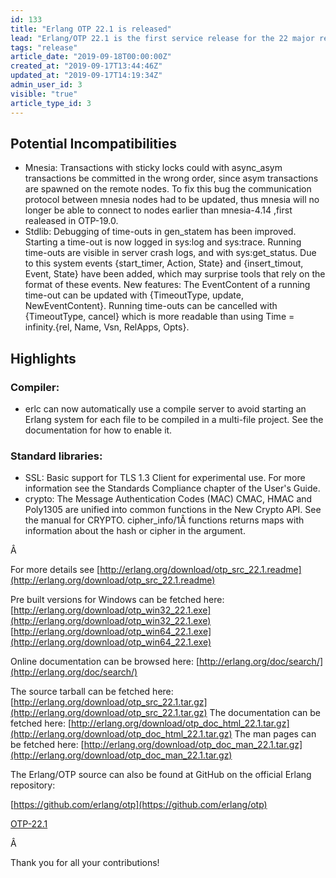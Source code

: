 ```yaml
---
id: 133
title: "Erlang OTP 22.1 is released"
lead: "Erlang/OTP 22.1 is the first service release for the 22 major release with new features, improvements as well as bugfixes"
tags: "release"
article_date: "2019-09-18T00:00:00Z"
created_at: "2019-09-17T13:44:46Z"
updated_at: "2019-09-17T14:19:34Z"
admin_user_id: 3
visible: "true"
article_type_id: 3
---
```

## Potential Incompatibilities
* Mnesia: Transactions with sticky locks could with async_asym transactions be committed in the wrong order, since asym transactions are spawned on the remote nodes. To fix this bug the communication protocol between mnesia nodes had to be updated, thus mnesia will no longer be able to connect to nodes earlier than mnesia-4.14 ,first realeased in OTP-19.0.
* Stdlib: Debugging of time-outs in gen_statem has been improved. Starting a time-out is now logged in sys:log and sys:trace. Running time-outs are visible in server crash logs, and with sys:get_status. Due to this system events {start_timer, Action, State} and {insert_timout, Event, State} have been added, which may surprise tools that rely on the format of these events. New features: The EventContent of a running time-out can be updated with {TimeoutType, update, NewEventContent}. Running time-outs can be cancelled with {TimeoutType, cancel} which is more readable than using Time = infinity.{rel, Name, Vsn, RelApps, Opts}.
## Highlights
### Compiler:
* erlc can now automatically use a compile server to avoid starting an Erlang system for each file to be compiled in a multi-file project. See the documentation for how to enable it.
### Standard libraries:
* SSL: Basic support for TLS 1.3 Client for experimental use. For more information see the Standards Compliance chapter of the User's Guide.
* crypto: The Message Authentication Codes (MAC) CMAC, HMAC and Poly1305 are unified into common functions in the New Crypto API. See the manual for CRYPTO. cipher_info/1Â functions returns maps with information about the hash or cipher in the argument.

Â 

For more details see
 [http://erlang.org/download/otp_src_22.1.readme](http://erlang.org/download/otp_src_22.1.readme)

Pre built versions for Windows can be fetched here:
 [http://erlang.org/download/otp_win32_22.1.exe](http://erlang.org/download/otp_win32_22.1.exe)
 [http://erlang.org/download/otp_win64_22.1.exe](http://erlang.org/download/otp_win64_22.1.exe)

Online documentation can be browsed here:
 [http://erlang.org/doc/search/](http://erlang.org/doc/search/)

The source tarball can be fetched here:
 [http://erlang.org/download/otp_src_22.1.tar.gz](http://erlang.org/download/otp_src_22.1.tar.gz)
 The documentation can be fetched here:
 [http://erlang.org/download/otp_doc_html_22.1.tar.gz](http://erlang.org/download/otp_doc_html_22.1.tar.gz)
 The man pages can be fetched here:
 [http://erlang.org/download/otp_doc_man_22.1.tar.gz](http://erlang.org/download/otp_doc_man_22.1.tar.gz)

The Erlang/OTP source can also be found at GitHub on the official Erlang repository:

[https://github.com/erlang/otp](https://github.com/erlang/otp)

[OTP-22.1](https://github.com/erlang/otp/releases/tag/OTP-22.1)

Â 

Thank you for all your contributions!
